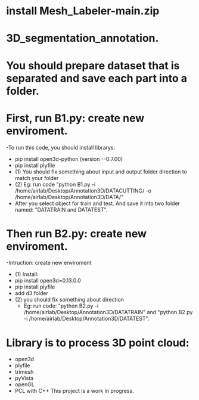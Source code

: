 # install Mesh_Labeler-main.zip

# 3D_segmentation_annotation.

# You should prepare dataset that is separated and save each part into a folder.

# First, run B1.py: create new enviroment.

-To run this code, you should install librarys:
- pip install open3d-python (version --0.7.00)
- pip install plyfile
- (1) You should fix something about  input and output folder direction to match your folder
- (2) Eg: run code "python B1.py -i /home/airlab/Desktop/Annotation3D/DATACUTTING/ -o /home/airlab/Desktop/Annotation3D/DATA/"
- After you select object for train and test. And save it into two folder named: "DATATRAIN and DATATEST".

# Then run B2.py: create new enviroment.

-Intruction: create new enviroment 
- (1) Install: 
 -  pip install open3d=0.13.0.0
 -  pip install plyfile
 -  add d3 folder
- (2) you should fix something about direction
    * Eg: run code: "python B2.py -i /home/airlab/Desktop/Annotation3D/DATATRAIN" and "python B2.py -i /home/airlab/Desktop/Annotation3D/DATATEST".
    
# Library is to process 3D point cloud:

- open3d
- plyfile
- trimesh
- pyVista
- openGL
- PCL with C++
This project is a work in progress.
